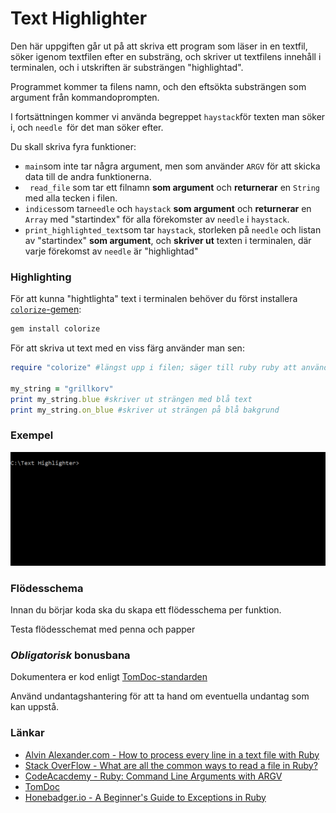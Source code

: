 # Text Highlighter #

Den här uppgiften går ut på att skriva ett program som läser in en textfil, söker igenom textfilen efter en substräng, och skriver ut textfilens innehåll i terminalen, och i utskriften är substrängen "highlightad".

Programmet kommer ta filens namn, och den eftsökta substrängen som argument från kommandoprompten.

I fortsättningen kommer vi använda begreppet `haystack`för texten man söker i, och `needle `för det man söker efter.

Du skall skriva fyra funktioner: 

* `main`som inte tar några argument, men som använder `ARGV` för att skicka data till de andra funktionerna.
* ` read_file` som tar ett filnamn **som argument** och **returnerar**  en `String` med alla tecken i filen.
* `indices`som tar`needle` och `haystack` **som argument** och **returnerar** en `Array` med "startindex" för alla förekomster av `needle` i `haystack`.
* `print_highlighted_text`som tar `haystack`, storleken på `needle` och listan av "startindex" **som argument**, och **skriver ut** texten i terminalen, där varje förekomst av `needle` är "highlightad"

### Highlighting ###

För att kunna "hightlighta" text i terminalen behöver du först installera [`colorize`-gemen](https://github.com/fazibear/colorize):

```cmd
gem install colorize
```

För att skriva ut text med en viss färg använder man sen:

```ruby
require "colorize" #längst upp i filen; säger till ruby ruby att använda colorize-gemen

my_string = "grillkorv"
print my_string.blue #skriver ut strängen med blå text
print my_string.on_blue #skriver ut strängen på blå bakgrund
```

### Exempel ###

![Exempel](example.gif)



### Flödesschema ###

Innan du börjar koda ska du skapa ett flödesschema per funktion.

Testa flödesschemat med penna och papper


### *Obligatorisk* bonusbana ###

Dokumentera er kod enligt [TomDoc-standarden](http://tomdoc.org/)

Använd undantagshantering för att ta hand om eventuella undantag som kan uppstå.


### Länkar ###

* [Alvin Alexander.com - How to process every line in a text file with Ruby](http://alvinalexander.com/blog/post/ruby/how-process-line-text-file-ruby)
* [Stack OverFlow - What are all the common ways to read a file in Ruby?](http://stackoverflow.com/questions/5545068/what-are-all-the-common-ways-to-read-a-file-in-ruby)
* [CodeAcacdemy - Ruby: Command Line Arguments with ARGV](https://www.codecademy.com/articles/ruby-command-line-argv)
* [TomDoc](http://tomdoc.org/)
* [Honebadger.io - A Beginner's Guide to Exceptions in Ruby](http://blog.honeybadger.io/a-beginner-s-guide-to-exceptions-in-ruby/)
